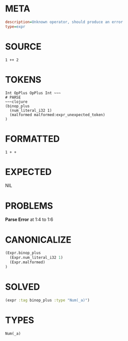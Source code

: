 # META
~~~ini
description=Unknown operator, should produce an error
type=expr
~~~
# SOURCE
~~~roc
1 ++ 2
~~~
# TOKENS
~~~text
Int OpPlus OpPlus Int ~~~
# PARSE
~~~clojure
(binop_plus
  (num_literal_i32 1)
  (malformed malformed:expr_unexpected_token)
)
~~~
# FORMATTED
~~~roc
1 + + 
~~~
# EXPECTED
NIL
# PROBLEMS
**Parse Error**
at 1:4 to 1:6

# CANONICALIZE
~~~clojure
(Expr.binop_plus
  (Expr.num_literal_i32 1)
  (Expr.malformed)
)
~~~
# SOLVED
~~~clojure
(expr :tag binop_plus :type "Num(_a)")
~~~
# TYPES
~~~roc
Num(_a)
~~~
